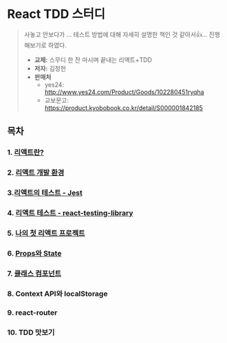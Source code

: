 # React TDD 스터디 

> 사놓고 안보다가 ... 테스트 방법에 대해 자세히 설명한 책인 것 같아서👍... 진행해보기로 하였다.
>
> * **교제:** 스무디 한 잔 마시며 끝내는 리액트+TDD
> * **저자:** 김정헌
> * **판매처**
>   * yes24: http://www.yes24.com/Product/Goods/102280451ryqha
>   * 교보문고: https://product.kyobobook.co.kr/detail/S000001842185



## 목차

### 1. [리액트란?](chap01)

### 2. [리액트 개발 환경](chap02)

### 3.[리액트의 테스트 - Jest](chap03)

### 4. [리액트 테스트 - react-testing-library](chap04)

### 5. [나의 첫 리액트 프로젝트](chap05)

### 6. [Props와 State](chap06)

### 7. [클래스 컴포넌트](chap07)

### 8. Context API와 localStorage

### 9. react-router

### 10. TDD 맛보기